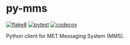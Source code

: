 # py-mms

[![flake8](https://github.com/metno/py-mms/workflows/flake8/badge.svg?branch=master)](https://github.com/metno/py-mms/actions)
[![pytest](https://github.com/metno/py-mms/workflows/pytest/badge.svg?branch=master)](https://github.com/metno/py-mms/actions)
[![codecov](https://codecov.io/gh/metno/py-mms/branch/master/graph/badge.svg)](https://codecov.io/gh/metno/py-mms)

Python client for MET Messaging System (MMS).
